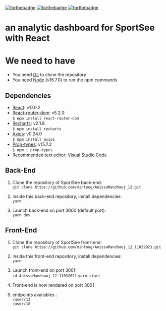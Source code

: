[![forthebadge](https://forthebadge.com/images/badges/uses-html.svg)](https://forthebadge.com) [![forthebadge](https://forthebadge.com/images/badges/uses-css.svg)](https://forthebadge.com) [![forthebadge](https://forthebadge.com/images/badges/made-with-javascript.svg)](https://forthebadge.com)

# an analytic dashboard for SportSee with React
# We need to have 
- You need [Git](https://git-scm.com) to clone the repository
- You need [Node](https://nodejs.org/en/) (v16.7.0) to run the npm commands

## Dependencies
- [React](https://reactjs.org): v17.0.2  
- [React-router-dom](https://reactrouter.com/web/guides/quick-start): v5.2.0  
`$ npm install react-router-dom`
- [Recharts](https://recharts.org/en-US): v2.1.8  
`$ npm install recharts`
- [Axios](https://github.com/axios/axios): v0.24.0  
`$ npm install axios`  
- [Prop-types](https://www.npmjs.com/package/prop-types): v15.7.2  
`$ npm i prop-types`
- Recommended text editor: [Visual Studio Code](https://code.visualstudio.com)

## Back-End
1. Clone the repository of SportSee back-end:   
`git clone https://github.com/mintoug/AnissaMandhouj_12.git`

2. Inside this back-end repository, install dependencies:   
`yarn`

3. Launch back-end on port 3000 (default port):   
`yarn dev`

## Front-End
1. Clone the repository of SportSee front-end:   
`git clone https://github.com/mintoug/AnissaMandhouj_12_11032021.git`

2. Inside this front-end repository, install dependencies:   
`yarn`

3. Launch front-end on port 3001:   
`cd AnissaMandhouj_12_11032021`
`yarn start`

4. Front-end is now rendered on port 3001
5. endpoints availables :   
`/user/12`   
`/user/18`   
